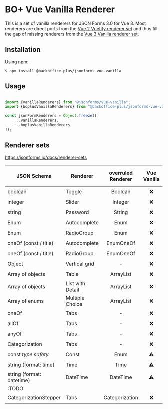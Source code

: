# BO+ Vue Vanilla Renderer 

This is a set of vanilla renderers for JSON Forms 3.0 for Vue 3. Most renderers are direct ports from the [Vue 2 Vuetify renderer set](https://github.com/eclipsesource/jsonforms-vuetify-renderers) and thus fill the gap of missing renderers from the [Vue 3 Vanilla renderer set](https://github.com/eclipsesource/jsonforms/tree/master/packages/vue-vanilla).

## Installation
Using npm:
```shell
$ npm install @backoffice-plus/jsonforms-vue-vanilla
```

## Usage
```js

import {vanillaRenderers} from "@jsonforms/vue-vanilla";
import {boplusVanillaRenderers} from "@backoffice-plus/jsonforms-vue-vanilla";

const jsonFormRenderers = Object.freeze([
    ...vanillaRenderers,
    ...boplusVanillaRenderers,
]);

```

## Renderer sets

https://jsonforms.io/docs/renderer-sets

| JSON Schema               | Renderer         | overruled Renderer | Vue Vanilla | Vue2 Vuetify | Bo+ Vue Vanilla |
|---------------------------|------------------|:------------------:|:-----------:|:------------:|:---------------:|
| boolean                   | Toggle           |      Boolean       |      ❌      |      ✔️      |       ✔️        |
| integer                   | Slider           |      Integer       |      ❌      |      ✔️      |       ✔️        |
| string                    | Password         |       String       |      ❌      |      ✔️      |       ✔️        |
| Enum                      | Autocomplete     |        Enum        |      ❌      |      ✔️      |       ✔️        |
| Enum                      | RadioGroup       |        Enum        |      ❌      |      ✔️      |       ✔️        |
| oneOf (const / title)     | Autocomplete     |     EnumOneOf      |      ❌      |      ✔️      |       ✔️        |
| oneOf (const / title)     | RadioGroup       |     EnumOneOf      |      ❌      |      ✔️      |       ✔️        |
| Object                    | Vertical grid    |         -          |      ❌      |      ✔️      |       ✔️        |
| Array of objects          | Table            |     ArrayList      |      ❌      |      ✔️      |       ✔️        |
| Array of objects          | List with Detail |     ArrayList      |      ❌      |      ✔️      |       ✔️        |
| Array of enums            | Multiple Choice  |     ArrayList      |      ❌      |      ✔️      |       ✔️        |
| oneOf                     | Tabs             |         -          |      ❌      |      ✔️      |       ✔️        |
| allOf                     | Tabs             |         -          |      ❌      |      ✔️      |       ✔️        |
| anyOf                     | Tabs             |         -          |      ❌      |      ✔️      |       ✔️        |
| Categorization            | Tabs             |         -          |      ❌      |      ✔️      |       ✔️        |
| const _type safety_       | Const            |        Enum        |      ⚠️      |      ❌       |       ✔️        |
| string (format: time)     | Time             |       Time         |      ⚠️      |    ️ ✔️      |       ✔️        |
| string (format: datetime) | DateTime         |      DateTime      |      ⚠️      |    ️ ✔️      |       ✔️        |
| :TODO                     |                  |                    |            |              |                 |
| CategorizationStepper     | Tabs             |   Categorization   |      ❌      |      ✔️      |        ❌        |

